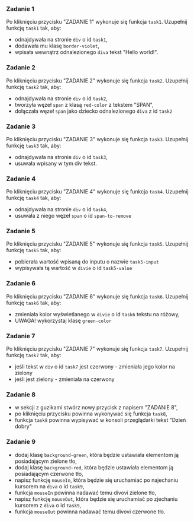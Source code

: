 ### Zadanie 1

Po kliknięciu przycisku "ZADANIE 1" wykonuje się funkcja `task1`. Uzupełnij funkcję `task1` tak, aby:

- odnajdywała na stronie `div` o id `task1`,
- dodawała mu klasę `border-violet`,
- wpisała wewnątrz odnalezionego `diva` tekst "Hello world!".


### Zadanie 2

Po kliknięciu przycisku "ZADANIE 2" wykonuje się funkcja `task2`. Uzupełnij funkcję `task2` tak, aby:

- odnajdywała na stronie `div` o id `task2`,
- tworzyła węzeł `span` z klasą `red-color` z tekstem "SPAN",
- dołączała węzeł `span` jako dziecko odnalezionego `diva` z id `task2`

### Zadanie 3

Po kliknięciu przycisku "ZADANIE 3" wykonuje się funkcja `task3`. Uzupełnij funkcję `task3` tak, aby:

- odnajdywała na stronie `div` o id `task3`,
- usuwała wpisany w tym div tekst.

### Zadanie 4

Po kliknięciu przycisku "ZADANIE 4" wykonuje się funkcja `task4`. Uzupełnij funkcję `task4` tak, aby:

- odnajdywała na stronie `div` o id `task4`,
- usuwała z niego węzeł `span` o id `span-to-remove`

### Zadanie 5

Po kliknięciu przycisku "ZADANIE 5" wykonuje się funkcja `task5`. Uzupełnij funkcję `task5` tak, aby:

- pobierała wartość wpisaną do inputu o nazwie `task5-input`
- wypisywała tą wartość w `divie` o id `task5-value`

### Zadanie 6

Po kliknięciu przycisku "ZADANIE 6" wykonuje się funkcja `task6`. Uzupełnij funkcję `task6` tak, aby:

- zmieniała kolor wyświetlanego w `divie` o id `task6` tekstu na różowy,
- UWAGA! wykorzystaj klasę `green-color`

### Zadanie 7

Po kliknięciu przycisku "ZADANIE 7" wykonuje się funkcja `task7`. Uzupełnij funkcję `task7` tak, aby:

- jeśli tekst w `div` o id `task7` jest czerwony - zmieniała jego kolor na zielony
- jeśli jest zielony - zmieniała na czerwony 

### Zadanie 8 

- w sekcji z guzikami stwórz nowy przycisk z napisem "ZADANIE 8",
- po kliknięciu przycisku powinna wykonywać się funkcja `task8`,
- funkcja `task8` powinna wypisywać w konsoli przeglądarki tekst "Dzień dobry"

### Zadanie 9

- dodaj klasę `background-green`, która będzie ustawiała elementom ją posiadającym zielone tło,
- dodaj klasę `background-red`, która będzie ustawiała elementom ją posiadającym czerwone tło,
- napisz funkcję `mouseIn`, która będzie się uruchamiać po najechaniu kursorem na `diva` o id `task9`,
- funkcja `mouseIn` powinna nadawać temu divovi zielone tło,
- napisz funkcję `mouseOut`, która będzie się uruchamiać po zjechaniu kursorem z `diva` o id `task9`,
- funkcja `mouseOut` powinna nadawać temu divovi czerwone tło.





